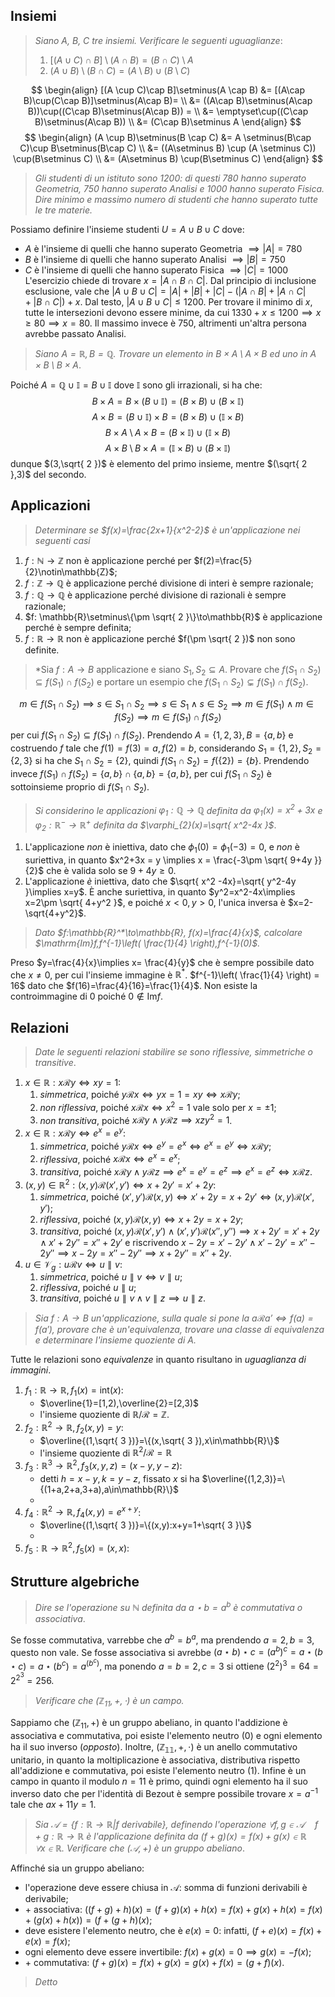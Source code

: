 ## Insiemi
> *Siano A, B, C tre insiemi. Verificare le seguenti uguaglianze*:
> 1) $[(A \cup C)\cap B]\setminus(A \cap B) = (B \cap C)\setminus A$
> 2) $(A \cup B)\setminus(B \cap C) = (A\setminus B)\cup(B\setminus C)$

$$
\begin{align}
[(A \cup C)\cap B]\setminus(A \cap B) &= [(A\cap B)\cup(C\cap B)]\setminus(A\cap B)= \\
&= ((A\cap B)\setminus(A\cap B))\cup((C\cap B)\setminus(A\cap B)) = \\
&= \emptyset\cup((C\cap B)\setminus(A\cap B)) \\
&= (C\cap B)\setminus A
\end{align}
$$
$$
\begin{align}
(A \cup B)\setminus(B \cap C) &= A \setminus(B\cap C)\cup B\setminus(B\cap C) \\
&= ((A\setminus B) \cup (A \setminus C)) \cup(B\setminus C) \\ 
&= (A\setminus B) \cup(B\setminus C)
\end{align}
$$
> *Gli studenti di un istituto sono $1200$: di questi $780$ hanno superato Geometria, $750$ hanno superato Analisi e $1000$ hanno superato Fisica. Dire minimo e massimo numero di studenti che hanno superato tutte le tre materie.*

Possiamo definire l'insieme studenti $U=A\cup B\cup C$ dove:
- $A$ è l'insieme di quelli che hanno superato Geometria $\implies |A|=780$
- $B$ è l'insieme di quelli che hanno superato Analisi $\implies |B|=750$
- $C$ è l'insieme di quelli che hanno superato Fisica $\implies |C|=1000$
L'esercizio chiede di trovare $x=|A\cap B\cap C|$. Dal principio di inclusione esclusione, vale che
$|A\cup B\cup C| = |A|+|B|+|C| - (|A\cap B| + |A\cap C|+|B\cap C|) + x$. Dal testo, $|A\cup B\cup C|\leq 1200$. Per trovare il minimo di $x$, tutte le intersezioni devono essere minime, da cui $1330 + x \leq 1200 \implies x\geq 80\implies x=80$. Il massimo invece è $750$, altrimenti un'altra persona avrebbe passato Analisi.

> *Siano $A=\mathbb{R},B=\mathbb{Q}$. Trovare un elemento in $B\times A \setminus A \times B$ ed uno in $A\times B \setminus B \times A$*.

Poiché $A=\mathbb{Q}\cup\mathbb{I}=B\cup\mathbb{I}$ dove $\mathbb{I}$ sono gli irrazionali, si ha che:
$$B\times A=B\times(B\cup\mathbb{I})=(B\times B)\cup(B\times \mathbb{I})$$
$$A\times B=(B\cup\mathbb{I})\times B=(B\times B)\cup(\mathbb{I}\times B)$$
$$B\times A\setminus A\times B= (B\times \mathbb{I}) \cup (\mathbb{I}\times B)$$
$$A\times B\setminus B\times A= (\mathbb{I} \times B) \cup (B\times \mathbb{I})$$
dunque $(3,\sqrt{ 2 })$ è elemento del primo insieme, mentre $(\sqrt{ 2 },3)$ del secondo.
## Applicazioni
> *Determinare se $f(x)=\frac{2x+1}{x^2-2}$ è un'applicazione nei seguenti casi*

1) $f: \mathbb{N}\to\mathbb{Z}$ non è applicazione perché per $f(2)=\frac{5}{2}\notin\mathbb{Z}$;
2) $f: \mathbb{Z}\to\mathbb{Q}$ è applicazione perché divisione di interi è sempre razionale;
3) $f: \mathbb{Q}\to\mathbb{Q}$ è applicazione perché divisione di razionali è sempre razionale;
4) $f: \mathbb{R}\setminus\{\pm \sqrt{ 2 }\}\to\mathbb{R}$ è applicazione perché è sempre definita;
5) $f: \mathbb{R}\to\mathbb{R}$ non è applicazione perché $f(\pm \sqrt{ 2 })$ non sono definite.

> *Sia $f:A\to B$ applicazione e siano $S_1,S_2\subseteq A$. Provare che $f(S_1\cap S_{2})\subseteq f(S_{1})\cap f(S_{2})$ e portare un esempio che $f(S_1\cap S_{2})\subsetneq f(S_{1})\cap f(S_{2})$.

$$
m \in f(S_1\cap S_2)\implies s\in{S_{1} \cap S_{2}} \implies s\in S_{1}\land s\in S_{2} \implies m \in f(S_{1})\land m\in f(S_{2}) \implies m \in f(S_{1})\cap f(S_{2})
$$
per cui $f(S_1 \cap S_2)\subseteq f(S_{1})\cap f(S_{2})$. Prendendo $A=\{1,2,3\}, B=\{a,b\}$ e costruendo $f$ tale che $f(1) = f(3) = a, f(2)=b$, considerando $S_1 = \{1,2\}, S_2=\{2,3\}$ si ha che $S_1\cap S_{2}=\{2\}$, quindi $f(S_{1}\cap S_{2}) = f(\{2\}) = \{b\}$. Prendendo invece $f(S_1)\cap f(S_{2})=\{a,b\}\cap\{a,b\} = \{a,b\}$, per cui $f(S_{1}\cap S_{2})$ è sottoinsieme proprio di $f(S_{1}\cap S_{2})$.

> *Si considerino le applicazioni $\varphi_{1}:\mathbb{Q}\to\mathbb{Q}$ definita da $\varphi_{1}(x)=x^2+3x$ e $\varphi_{2}:\mathbb{R}^-\to\mathbb{R}^+$ definita da $\varphi_{2}(x)=\sqrt{ x^2-4x }$*.

1) L'applicazione *non* è iniettiva, dato che $\phi_1(0)=\phi_1(-3)=0$, e *non* è suriettiva, in quanto $x^2+3x = y \implies x = \frac{-3\pm \sqrt{ 9+4y }}{2}$ che è valida solo se $9+4y\geq {0}$.
2) L'applicazione *è* iniettiva, dato che $\sqrt{ x^2 -4x}=\sqrt{ y^2-4y }\implies x=y$. È anche suriettiva, in quanto $y^2=x^2-4x\implies x=2\pm \sqrt{ 4+y^2 }$, e poiché $x < 0, y>0$, l'unica inversa è $x=2-\sqrt{4+y^2}$.

> *Dato $f:\mathbb{R}^*\to\mathbb{R}, f(x)=\frac{4}{x}$, calcolare $\mathrm{Im}f,f^{-1}\left( \frac{1}{4} \right),f^{-1}(0)$.*

Preso $y=\frac{4}{x}\implies x= \frac{4}{y}$ che è sempre possibile dato che $x\neq 0$, per cui l'insieme immagine è $\mathbb{R}^*$. $f^{-1}\left( \frac{1}{4} \right) = 16$ dato che $f(16)=\frac{4}{16}=\frac{1}{4}$. Non esiste la controimmagine di $0$ poiché $0\notin\mathrm{Im}f$.
## Relazioni
> *Date le seguenti relazioni stabilire se sono riflessive, simmetriche o transitive*.

1) $x\in\mathbb{R}:x\mathcal{R}y\iff xy=1$:
	1) *simmetrica*, poiché $y\mathcal{R}x\iff yx=1=xy \iff x\mathcal{R}y$;
	2) *non riflessiva*, poiché $x\mathcal{R}x\iff x^2=1$ vale solo per $x=\pm1$;
	3) *non transitiva*, poiché $x\mathcal{R}y \land y\mathcal{R}z \implies xzy^2=1$.
2) $x\in\mathbb{R}:x\mathcal{R}y\iff e^x=e^y$:
	1) *simmetrica*, poiché $y\mathcal{R}x\iff e^y=e^x\iff e^x=e^y\iff x\mathcal{R}y$;
	2) *riflessiva*, poiché $x\mathcal{R}x\iff e^x=e^x$;
	3) *transitiva*, poiché $x\mathcal{R}y \land y\mathcal{R}z \implies e^x=e^y=e^z \implies e^x=e^z\iff x\mathcal{R}z$.
3) $(x,y)\in\mathbb{R}^2:(x,y)\mathcal{R}(x',y')\iff x+2y'=x'+2y$:
	1) *simmetrica*, poiché $(x',y')\mathcal{R}(x,y)\iff x'+2y=x+2y' \iff (x,y)\mathcal{R}(x',y')$;
	2) *riflessiva*, poiché $(x,y)\mathcal{R}(x,y)\iff x+2y=x+2y$;
	3) *transitiva*, poiché $(x,y)\mathcal{R}(x',y') \land (x',y')\mathcal{R}(x'',y'') \implies x+2y'=x'+2y\land x'+2y''=x''+2y'$ e riscrivendo $x-2y=x'-2y'\land x'-2y'=x''-2y'' \implies x-2y=x''-2y''\implies x+2y''=x''+2y$.
4) $u\in\mathcal{V}_{g}:u\mathcal{R}v\iff u\parallel v$:
	1) *simmetrica*, poiché $u\parallel v\iff v\parallel u$;
	2) *riflessiva*, poiché $u\parallel u$;
	3) *transitiva*, poiché $u\parallel v\land v\parallel z\implies u\parallel z$.

> *Sia $f:A\to B$ un'applicazione, sulla quale si pone la $a\mathcal{R}a'\iff f(a)=f(a')$, provare che è un'equivalenza, trovare una classe di equivalenza e determinare l'insieme quoziente di A.*

Tutte le relazioni sono *equivalenze* in quanto risultano in *uguaglianza di immagini*.
1) $f_1:\mathbb{R}\to\mathbb{R}, f_{1}(x)=\text{int}(x)$:
	- $\overline{1}=[1,2),\overline{2}=[2,3)$
	- l'insieme quoziente di $\mathbb{R}/\mathcal{R}=\mathbb{Z}$.
2) $f_2:\mathbb{R}^2\to\mathbb{R}, f_{2}(x,y)=y$:
	- $\overline{(1,\sqrt{ 3 })}=\{(x,\sqrt{ 3 }),x\in\mathbb{R}\}$
	- l'insieme quoziente di $\mathbb{R}^2/\mathcal{R}=\mathbb{R}$
3) $f_3:\mathbb{R}^3\to\mathbb{R}^2, f_{3}(x,y,z)=(x-y, y-z)$: 
	- detti $h=x-y,k=y-z$, fissato $x$ si ha $\overline{(1,2,3)}=\{(1+a,2+a,3+a),a\in\mathbb{R}\}$
	- 
4) $f_4:\mathbb{R}^2\to\mathbb{R}, f_{4}(x,y)=e^{x+y}$: 
	- $\overline{(1,\sqrt{ 3 })}=\{(x,y):x+y=1+\sqrt{ 3 }\}$
	- 
5) $f_5:\mathbb{R}\to\mathbb{R}^2, f_{5}(x)=(x,x)$: 

## Strutture algebriche
> *Dire se l'operazione su $\mathbb{N}$ definita da $a\star b=a^b$ è commutativa o associativa*.

Se fosse commutativa, varrebbe che $a^b=b^a$, ma prendendo $a=2,b=3$, questo non vale. Se fosse associativa si avrebbe $(a \star b) \star c = (a^b)^c = a\star(b\star c)=a\star(b^c)=a^{(b^c)}$, ma ponendo $a=b=2, c=3$ si ottiene $(2^2)^3=64=2^{2^3}=256$.

> *Verificare che $(\mathbb{Z}_{11},+,\cdot)$ è un campo.*

Sappiamo che $(\mathbb{Z}_{11},+)$ è un gruppo abeliano, in quanto l'addizione è associativa e commutativa, poi esiste l'elemento neutro ($0$) e ogni elemento ha il suo inverso (*opposto*). Inoltre, $(\mathbb{Z_{11}},+,\cdot)$ è un anello commutativo unitario, in quanto la moltiplicazione è associativa, distributiva rispetto all'addizione e commutativa, poi esiste l'elemento neutro (1). Infine è un campo in quanto il modulo $n=11$ è primo, quindi ogni elemento ha il suo inverso dato che per l'identità di Bezout è sempre possibile trovare $x=a^{-1}$ tale che $ax+11y=1$.

> *Sia $\mathcal{A}=\{f:\mathbb{R}\to\mathbb{R}|f\text{ derivabile}\}$, definendo l'operazione $\forall f,g \in \mathcal{A}\quad f+g:\mathbb{R}\to\mathbb{R}$ è l'applicazione definita da $(f+g)(x)=f(x)+g(x) \in \mathbb{R}\quad \forall x \in \mathbb{R}$. Verificare che $(\mathcal{A, +})$ è un gruppo abeliano*.

Affinché sia un gruppo abeliano:
- l'operazione deve essere chiusa in $\mathcal{A}$: somma di funzioni derivabili è derivabile;
- $+$ associativa: $((f+g)+h)(x)=(f+g)(x)+h(x) = f(x)+g(x)+h(x) = f(x) + (g(x)+h(x)) = (f+(g+h)(x)$;
- deve esistere l'elemento neutro, che è $e(x)=0$: infatti, $(f+e)(x)=f(x)+e(x)=f(x)$;
- ogni elemento deve essere invertibile: $f(x)+g(x)=0\implies g(x)=-f(x)$;
- $+$ commutativa: $(f+g)(x)=f(x)+g(x)=g(x)+f(x)=(g+f)(x)$.

> *Detto $\mathcal{}$*